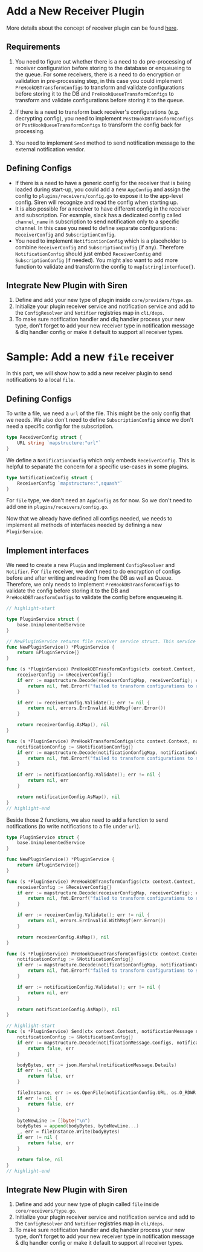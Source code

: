 # Add a New Receiver Plugin

More details about the concept of receiver plugin can be found [here](../concepts/plugin.md#receiver). 

## Requirements

1. You need to figure out whether there is a need to do pre-processing of receiver configuration before storing to the database or enqueueing to the queue. For some receivers, there is a need to do encryption or validation in pre-processing step, in this case you could implement `PreHookDBTransformConfigs` to transform and validate configurations before storing it to the DB and `PreHookQueueTransformConfigs` to transform and validate configurations before storing it to the queue.

2. If there is a need to transform back receiver's configurations (e.g. decrypting config), you need to implement `PostHookDBTransformConfigs` or `PostHookQueueTransformConfigs` to transform the config back for processing.

3. You need to implement `Send` method to send notification message to the external notification vendor.

## Defining Configs

- If there is a need to have a generic config for the receiver that is being loaded during start-up, you could add a new `AppConfig` and assign the config to `plugins/receivers/config.go` to expose it to the app-level config. Siren will recognize and read the config when starting up.
- It is also possible for a receiver to have different config in the receiver and subscription. For example, slack has a dedicated config called `channel_name` in subscription to send notification only to a specific channel. In this case you need to define separate configurations: `ReceiverConfig` and `SubscriptionConfig`.
- You need to implement `NotificationConfig` which is a placeholder to combine `ReceiverConfig` and `SubscriptionConfig` (if any). Therefore `NotificationConfig` should just embed `ReceiverConfig` and `SubscriptionConfig` (if needed). You might also want to add more function to validate and transform the config to `map[string]interface{}`.


## Integrate New Plugin with Siren

1. Define and add your new type of plugin inside `core/providers/type.go`.
2. Initialize your plugin receiver service and notification service and add to the `ConfigResolver` and `Notifier` registries map in `cli/deps`.
3. To make sure notification handler and dlq handler process your new type, don't forget to add your new receiver type in notification message & dlq handler config or make it default to support all receiver types.


# Sample: Add a new `file` receiver

In this part, we will show how to add a new receiver plugin to send notifications to a local `file`.

## Defining Configs

To write a file, we need a `url` of the file. This might be the only config that we needs. We also don't need to define `SubscriptionConfig` since we don't need a specific config for the subscription.
```go
type ReceiverConfig struct {
	URL string `mapstructure:"url"`
}
```
We define a `NotificationConfig` which only embeds `ReceiverConfig`. This is helpful to separate the concern for a specific use-cases in some plugins.
```go
type NotificationConfig struct {
	ReceiverConfig `mapstructure:",squash"`
}
```

For `file` type, we don't need an `AppConfig` as for now. So we don't need to add one in `plugins/receivers/config.go`.

Now that we already have defined all configs needed, we needs to implement all methods of interfaces needed by defining a new `PluginService`.

## Implement interfaces

We need to create a new `Plugin` and implement `ConfigResolver` and `Notifier`. For `file` receiver, we don't need to do encryption of configs before and after writing and reading from the DB as well as Queue. Therefore, we only needs to implement `PreHookDBTransformConfigs` to validate the config before storing it to the DB and `PreHookDBTransformConfigs` to validate the config before enqueueing it.

```go
// highlight-start

type PluginService struct {
	base.UnimplementedService
}

// NewPluginService returns file receiver service struct. This service implement [receiver.Resolver] and [notification.Notifier] interface.
func NewPluginService() *PluginService {
	return &PluginService{}
}

func (s *PluginService) PreHookDBTransformConfigs(ctx context.Context, receiverConfigMap map[string]interface{}) (map[string]interface{}, error) {
	receiverConfig := &ReceiverConfig{}
	if err := mapstructure.Decode(receiverConfigMap, receiverConfig); err != nil {
		return nil, fmt.Errorf("failed to transform configurations to receiver config: %w", err)
	}

	if err := receiverConfig.Validate(); err != nil {
		return nil, errors.ErrInvalid.WithMsgf(err.Error())
	}

	return receiverConfig.AsMap(), nil
}

func (s *PluginService) PreHookTransformConfigs(ctx context.Context, notificationConfigMap map[string]interface{}) (map[string]interface{}, error) {
	notificationConfig := &NotificationConfig{}
	if err := mapstructure.Decode(notificationConfigMap, notificationConfig); err != nil {
		return nil, fmt.Errorf("failed to transform configurations to slack notification config: %w", err)
	}

	if err := notificationConfig.Validate(); err != nil {
		return nil, err
	}

	return notificationConfig.AsMap(), nil
}
// highlight-end
```

Beside those 2 functions, we also need to add a function to send notifications (to write notifications to a file under `url`).

```go
type PluginService struct {
	base.UnimplementedService
}

func NewPluginService() *PluginService {
	return &PluginService{}
}

func (s *PluginService) PreHookDBTransformConfigs(ctx context.Context, receiverConfigMap map[string]interface{}) (map[string]interface{}, error) {
	receiverConfig := &ReceiverConfig{}
	if err := mapstructure.Decode(receiverConfigMap, receiverConfig); err != nil {
		return nil, fmt.Errorf("failed to transform configurations to receiver config: %w", err)
	}

	if err := receiverConfig.Validate(); err != nil {
		return nil, errors.ErrInvalid.WithMsgf(err.Error())
	}

	return receiverConfig.AsMap(), nil
}

func (s *PluginService) PreHookQueueTransformConfigs(ctx context.Context, notificationConfigMap map[string]interface{}) (map[string]interface{}, error) {
	notificationConfig := &NotificationConfig{}
	if err := mapstructure.Decode(notificationConfigMap, notificationConfig); err != nil {
		return nil, fmt.Errorf("failed to transform configurations to slack notification config: %w", err)
	}

	if err := notificationConfig.Validate(); err != nil {
		return nil, err
	}

	return notificationConfig.AsMap(), nil
}

// highlight-start
func (s *PluginService) Send(ctx context.Context, notificationMessage notification.Message) (bool, error) {
	notificationConfig := &NotificationConfig{}
	if err := mapstructure.Decode(notificationMessage.Configs, notificationConfig); err != nil {
		return false, err
	}

	bodyBytes, err := json.Marshal(notificationMessage.Details)
	if err != nil {
		return false, err
	}

	fileInstance, err := os.OpenFile(notificationConfig.URL, os.O_RDWR|os.O_CREATE|os.O_APPEND, 0777)
	if err != nil {
		return false, err
	}

	byteNewLine := []byte("\n")
	bodyBytes = append(bodyBytes, byteNewLine...)
	_, err = fileInstance.Write(bodyBytes)
	if err != nil {
		return false, err
	}

	return false, nil
}
// highlight-end
```

## Integrate New Plugin with Siren

1. Define and add your new type of plugin called `file` inside `core/receivers/type.go`.
2. Initialize your plugin receiver service and notification service and add to the `ConfigResolver` and `Notifier` registries map in `cli/deps`.
3. To make sure notification handler and dlq handler process your new type, don't forget to add your new receiver type in notification message & dlq handler config or make it default to support all receiver types.
